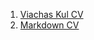 1. [Viachas Kul CV](https://mrdoker1.github.io/rsschool-cv)
2. [Markdown CV](https://mrdoker1.github.io/rsschool-cv/cv)
